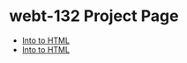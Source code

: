 # webt-132 Project Page

<ul>
    <li><a href="into_to_html/index.html" target=" blank">Into to HTML</a></li>
    <li><a href="into_to_html/index.html" target=" blank">Into to HTML</a></li>

<ul>
